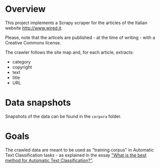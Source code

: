 # Overview

This project implements a Scrapy scraper for the articles of the Italian website http://www.wired.it.

Please, note that the articels are published - at the time of writing - with a Creative Commons license.

The crawler follows the site map and, for each article, extracts:

* category
* copyright
* text
* title
* URL

# Data snapshots

Snapshots of the data can be found in the `corpora` folder.

# Goals

The crawled data are meant to be used as "training corpus" in Automatic Text Classification tasks - as explained in the essay ["What is the best method for Automatic Text Classification?"](https://medium.com/@piercarlo_slavazza/what-is-the-best-method-for-automatic-text-classification).
